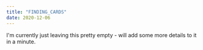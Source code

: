 ```yaml
---
title: "FINDING_CARDS"
date: 2020-12-06
---
```

I'm currently just leaving this pretty empty - will add some more details to it in a minute.
